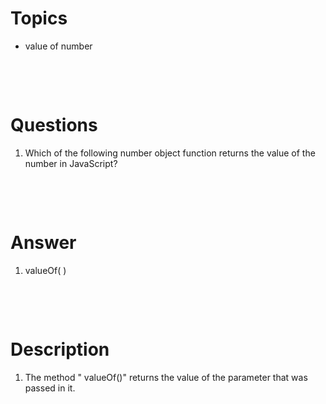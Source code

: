 # Topics

- value of number

&nbsp;

&nbsp;

# Questions

1. Which of the following number object function returns the value of the number in JavaScript?

&nbsp;

&nbsp;

# Answer

1. valueOf( )

&nbsp;

&nbsp;

# Description

1. The method " valueOf()" returns the value of the parameter that was passed in it.
